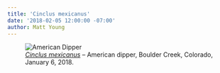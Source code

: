 ```yaml
---
title: 'Cinclus mexicanus'
date: '2018-02-05 12:00:00 -07:00'
author: Matt Young
---
```

<figure>
<img src="/PT/uploads/2018/DSC01665_American_Dipper_600.JPG" alt="American Dipper"/>
<figcaption>
<a href="https://www.allaboutbirds.org/guide/American_Dipper/lifehistory"><i>Cinclus mexicanus</i></a> &ndash; American dipper, Boulder Creek, Colorado, January 6, 2018.
</figcaption>
</figure>
